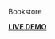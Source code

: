 Bookstore

[**LIVE DEMO**](https://raw.githack.com/Team-Mera/Teamwork-Project/rawgit-compatible/Bookstore%20refactored/index.html)
